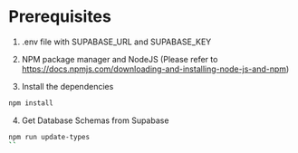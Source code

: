 # Prerequisites

1. .env file with SUPABASE_URL and SUPABASE_KEY

2. NPM package manager and NodeJS (Please refer to <https://docs.npmjs.com/downloading-and-installing-node-js-and-npm>)

3. Install the dependencies

```bash
npm install
```

4. Get Database Schemas from Supabase

```bash
npm run update-types
``
